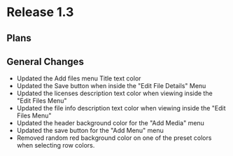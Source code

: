 # Release 1.3

## Plans

## General Changes
- Updated the Add files menu Title text color
- Updated the Save button when inside the "Edit File Details" Menu
- Updated the licenses description text color when viewing inside the "Edit Files Menu"
- Updated the file info description text color when viewing inside the "Edit Files Menu"
- Updated the header background color for the "Add Media" menu
- Updated the save button for the "Add Menu" menu
- Removed random red background color on one of the preset colors when selecting row colors. 
